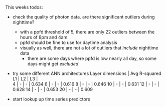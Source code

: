 This weeks todos:
- check the quality of photon data. are there significant outliers during nighttime?
    - with a ppfd threshold of 5, there are only 22 outliers between the hours of 8pm and 4am
    - ppfd should be fine to use for daytime analysis
    - visually as well, there are not a lot of outliers that *include* nighttime data
        - there are some days where ppfd is low nearly all day, so some days might get *excluded*
- try some different ANN architectures
Layer dimensions | Avg R-squared
  L1 |  L2 |  L3 |  
  4  |  -  |  -  | 0.634
  6  |  -  |  -  | 0.616
  8  |  -  |  -  | 0.646
  10 |  -  |  -  | 0.631
  12 |  -  |  -  | 0.628
  14 |  -  |  -  | 0.653
  20 |  -  |  -  | 0.609

- start lookup up time series predictors